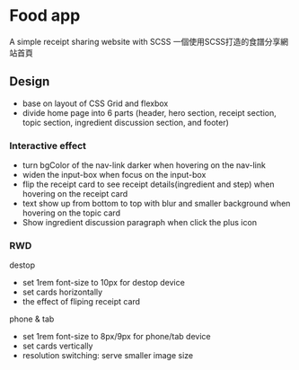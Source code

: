 # Food app
A simple receipt sharing website with SCSS
一個使用SCSS打造的食譜分享網站首頁

## Design
- base on layout of CSS Grid and flexbox
- divide home page into 6 parts (header, hero section, receipt section, topic section, ingredient discussion section, and footer)

### Interactive effect 
- turn bgColor of the nav-link darker when hovering on the nav-link
- widen the input-box when focus on the input-box  
- flip the receipt card to see receipt details(ingredient and step) when hovering on the receipt card
- text show up from bottom to top with blur and smaller background when hovering on the topic card
- Show ingredient discussion paragraph when click the plus icon   

### RWD
destop
- set 1rem font-size to 10px for destop device
- set cards horizontally
- the effect of fliping receipt card

phone & tab
- set 1rem font-size to 8px/9px for phone/tab device
- set cards vertically
- resolution switching: serve smaller image size 









